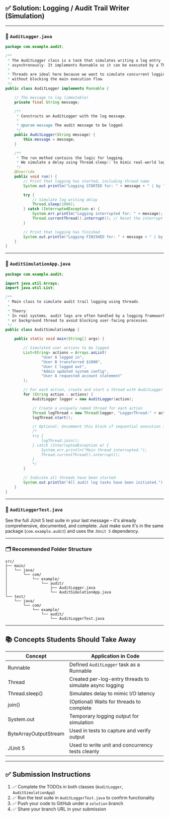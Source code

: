 ## ✅ **Solution: Logging / Audit Trail Writer (Simulation)**

---

### 🔧 `AuditLogger.java`

```java
package com.example.audit;

/**
 * The AuditLogger class is a task that simulates writing a log entry
 * asynchronously. It implements Runnable so it can be executed by a Thread.
 *
 * Threads are ideal here because we want to simulate concurrent logging 
 * without blocking the main execution flow.
 */
public class AuditLogger implements Runnable {

    // The message to log (immutable)
    private final String message;

    /**
     * Constructs an AuditLogger with the log message.
     *
     * @param message The audit message to be logged.
     */
    public AuditLogger(String message) {
        this.message = message;
    }

    /**
     * The run method contains the logic for logging.
     * We simulate a delay using Thread.sleep() to mimic real-world logging latency.
     */
    @Override
    public void run() {
        // Print that logging has started, including thread name
        System.out.println("Logging STARTED for: " + message + " | by " + Thread.currentThread().getName());

        try {
            // Simulate log writing delay
            Thread.sleep(1000);
        } catch (InterruptedException e) {
            System.err.println("Logging interrupted for: " + message);
            Thread.currentThread().interrupt(); // Reset the interrupt flag
        }

        // Print that logging has finished
        System.out.println("Logging FINISHED for: " + message + " | by " + Thread.currentThread().getName());
    }
}
```

---

### 🚀 `AuditSimulationApp.java`

```java
package com.example.audit;

import java.util.Arrays;
import java.util.List;

/**
 * Main class to simulate audit trail logging using threads.
 *
 * Theory:
 * In real systems, audit logs are often handled by a logging framework
 * or background thread to avoid blocking user-facing processes.
 */
public class AuditSimulationApp {

    public static void main(String[] args) {

        // Simulated user actions to be logged
        List<String> actions = Arrays.asList(
                "User A logged in",
                "User B transferred $1000",
                "User C logged out",
                "Admin updated system config",
                "User A requested account statement"
        );

        // For each action, create and start a thread with AuditLogger
        for (String action : actions) {
            AuditLogger logger = new AuditLogger(action);

            // Create a uniquely named thread for each action
            Thread logThread = new Thread(logger, "LoggerThread-" + action.hashCode());
            logThread.start();

            // Optional: Uncomment this block if sequential execution is needed for demonstration
            /*
            try {
                logThread.join();
            } catch (InterruptedException e) {
                System.err.println("Main thread interrupted.");
                Thread.currentThread().interrupt();
            }
            */
        }

        // Indicate all threads have been started
        System.out.println("All audit log tasks have been initiated.");
    }
}
```

---

### 🧪 `AuditLoggerTest.java`

See the full JUnit 5 test suite in your last message – it's already comprehensive, documented, and complete. Just make sure it's in the same package (`com.example.audit`) and uses the `JUnit 5` dependency.

---

### 🗂 Recommended Folder Structure

```
src/
├── main/
│   └── java/
│       └── com/
│           └── example/
│               └── audit/
│                   ├── AuditLogger.java
│                   └── AuditSimulationApp.java
└── test/
    └── java/
        └── com/
            └── example/
                └── audit/
                    └── AuditLoggerTest.java
```

---

## 📚 Concepts Students Should Take Away

| Concept               | Application in Code                                     |
| --------------------- | ------------------------------------------------------- |
| Runnable              | Defined `AuditLogger` task as a Runnable                |
| Thread                | Created per-log-entry threads to simulate async logging |
| Thread.sleep()        | Simulates delay to mimic I/O latency                    |
| join()                | (Optional) Waits for threads to complete                |
| System.out            | Temporary logging output for simulation                 |
| ByteArrayOutputStream | Used in tests to capture and verify output              |
| JUnit 5               | Used to write unit and concurrency tests cleanly        |

---

## ✅ Submission Instructions

1. ✅ Complete the TODOs in both classes (`AuditLogger`, `AuditSimulationApp`)
2. ✅ Run the test suite in `AuditLoggerTest.java` to confirm functionality
3. ✅ Push your code to GitHub under a `solution` branch
4. ✅ Share your branch URL in your submission

